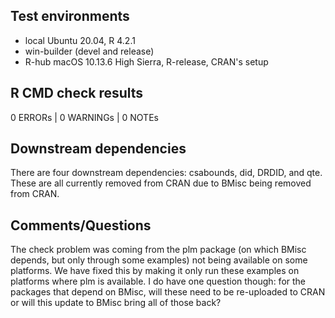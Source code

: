 ## Test environments

* local Ubuntu 20.04, R 4.2.1
* win-builder (devel and release)
* R-hub macOS 10.13.6 High Sierra, R-release, CRAN's setup

## R CMD check results

0 ERRORs | 0 WARNINGs | 0 NOTEs
  
## Downstream dependencies

There are four downstream dependencies: csabounds, did, DRDID, and qte.  These are all currently removed from CRAN due to BMisc being removed from CRAN. 

## Comments/Questions

The check problem was coming from the plm package (on which BMisc depends, but only through some examples) not being available on some platforms.  We have fixed this by making it only run these examples on platforms where plm is available.  I do have one question though: for the packages that depend on BMisc, will these need to be re-uploaded to CRAN or will this update to BMisc bring all of those back?
